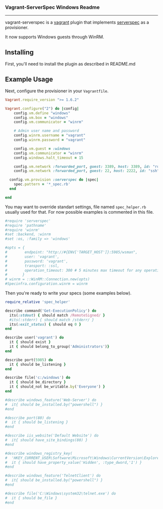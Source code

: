 ### Vagrant-ServerSpec Windows Readme
***

vagrant-serverspec is a [vagrant](http://vagrantup.com) plugin that implements
[serverspec](http://serverspec.org) as a provisioner.

It now supports Windows guests through WinRM.

## Installing

First, you'll need to install the plugin as described in README.md

## Example Usage

Next, configure the provisioner in your `Vagrantfile`.

```ruby
Vagrant.require_version ">= 1.6.2"

Vagrant.configure("2") do |config|
    config.vm.define "windows"
    config.vm.box = "windows"
    config.vm.communicator = "winrm"

    # Admin user name and password
    config.winrm.username = "vagrant"
    config.winrm.password = "vagrant"

    config.vm.guest = :windows
    config.vm.communicator = "winrm"
    config.windows.halt_timeout = 15

    config.vm.network :forwarded_port, guest: 3389, host: 3389, id: "rdp", auto_correct: true
    config.vm.network :forwarded_port, guest: 22, host: 2222, id: "ssh", auto_correct: true

  config.vm.provision :serverspec do |spec|
    spec.pattern = '*_spec.rb'
  end

end
```

You may want to override standart settings, file named `spec_helper.rb` usually used for that.
For now possible examples is commented in this file.

```ruby
#require 'serverspec'
#require 'pathname'
#require 'winrm'
#set :backend, :winrm
#set :os, :family => 'windows'

#opts = {
#        endpoint: "http://#{ENV['TARGET_HOST']}:5985/wsman",
#        user: 'vagrant',
#        password: 'vagrant',
#        transport: :ssl,
#        operation_timeout: 300 # 5 minutes max timeout for any operation 
#       }
# winrm = ::WinRM::Connection.new(opts)
#Specinfra.configuration.winrm = winrm
```

Then you're ready to write your specs (some examples below).

```ruby
require_relative 'spec_helper'

describe command('Get-ExecutionPolicy') do
  its(:stdout) { should match /RemoteSigned/ }
  #its(:stderr) { should match /stderr/ }
  its(:exit_status) { should eq 0 }
end

describe user('vagrant') do
  it { should exist }
  it { should belong_to_group('Administrators')}
end

describe port(5985) do
  it { should be_listening }
end

describe file('c:/windows') do
  it { should be_directory }
  it { should_not be_writable.by('Everyone') }
end

#describe windows_feature('Web-Server') do
#  it{ should be_installed.by("powershell") }
#end

#describe port(80) do
#  it { should be_listening }
#end

#describe iis_website('Default Website') do
#  it{ should have_site_bindings(80) }
#end

#describe windows_registry_key(
#  'HKEY_CURRENT_USER\Software\Microsoft\Windows\CurrentVersion\Explorer\advanced') do
#  it { should have_property_value('Hidden', :type_dword,'1') }
#end

#describe windows_feature('TelnetClient') do
#  it{ should be_installed.by("powershell") }
#end

#describe file('C:\Windows\system32\telnet.exe') do
#  it { should be_file }
#end
```

